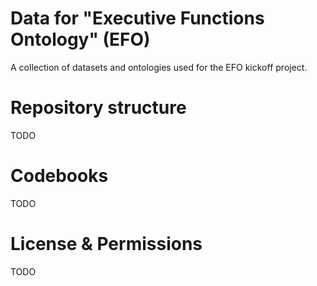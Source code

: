 # Data for "Executive Functions Ontology" (EFO)

A collection of datasets and ontologies used for the EFO kickoff project.

# Repository structure
TODO

# Codebooks
TODO

# License & Permissions
TODO

